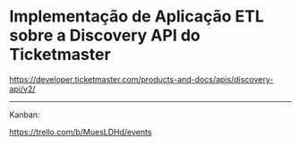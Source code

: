# Implementação de Aplicação ETL sobre a Discovery API do Ticketmaster

https://developer.ticketmaster.com/products-and-docs/apis/discovery-api/v2/

---

Kanban:

https://trello.com/b/MuesLDHd/events
